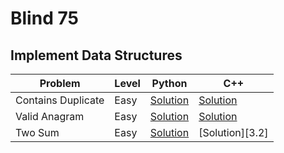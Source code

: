 # Blind 75

## Implement Data Structures

| Problem | Level | Python | C++ |
| --- | --- | --- | --- |
| Contains Duplicate | Easy | [Solution][1.1] | [Solution][1.2] |
| Valid Anagram | Easy | [Solution][2.1] | [Solution][2.2] |
| Two Sum | Easy | [Solution][3.1] | [Solution][3.2] |

[1.1]: https://github.com/KaidenHsu/Neetcode/blob/main/Blind75/ContainsDuplicate.py
[1.2]: https://github.com/KaidenHsu/Neetcode/blob/main/Blind75/ContainsDuplicate.cpp
[2.1]: https://github.com/KaidenHsu/Neetcode/blob/main/Blind75/ValidAnagram.py
[2.2]: https://github.com/KaidenHsu/Neetcode/blob/main/Blind75/ValidAnagram.cpp
[3.1]: https://github.com/KaidenHsu/Neetcode/blob/main/Blind75/TwoSum.py
<!-- [3.2]: https://github.com/KaidenHsu/Neetcode/blob/main/Blind75/TwoSum.cpp -->